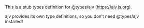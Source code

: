 This is a stub types definition for @types/ajv (https://ajv.js.org).

ajv provides its own type definitions, so you don't need @types/ajv installed!
